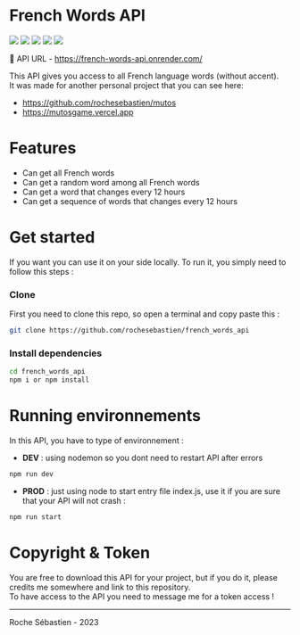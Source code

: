 # French Words API
[![](https://img.shields.io/badge/Node.js-339933?style=for-the-badge&logo=nodedotjs&logoColor=white)](https://nodejs.org/fr)
[![](https://img.shields.io/badge/JavaScript-F7DF1E?style=for-the-badge&logo=javascript&logoColor=black)](https://wikipedia.org/wiki/JavaScript)
[![](https://img.shields.io/badge/npm-CB3837?style=for-the-badge&logo=npm&logoColor=white)](https://www.npmjs.com/)
[![](https://img.shields.io/badge/Express.js-404D59?style=for-the-badge)](https://expressjs.com)
[![](https://img.shields.io/badge/Vercel-000000?style=for-the-badge&logo=vercel&logoColor=white)](https://vercel.com)


🎯 API URL - https://french-words-api.onrender.com/

This API gives you access to all French language words (without accent).  
It was made for another personal project that you can see here:

- https://github.com/rochesebastien/mutos  
- https://mutosgame.vercel.app


# Features

- Can get all French words
- Can get a random word among all French words
- Can get a word that changes every 12 hours
- Can get a sequence of words that changes every 12 hours



# Get started

If you want you can use it on your side locally. To run it, you simply need to follow this steps : 

### Clone
 
First you need to clone this repo, so open a terminal and copy paste this : 
 ```bash
git clone https://github.com/rochesebastien/french_words_api
```

### Install dependencies
 ```bash
cd french_words_api
npm i or npm install
```

# Running environnements
In this API, you have to type of environnement :

- **DEV** : using nodemon so you dont need to restart API after errors
 ```bash
npm run dev
```
- **PROD** : just using node to start entry file index.js, use it if you are sure that your API will not crash : 
 ```bash
npm run start
```
# Copyright & Token
You are free to download this API for your project, but if you do it, please credits me somewhere and link to this repository.   
To have access to the API you need to message me for a token access !

---
Roche Sébastien - 2023
